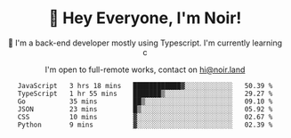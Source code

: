 <div align="center">

<h1 align="center">👋 Hey Everyone, I'm Noir! </h1>
  

 🎉  I'm a back-end developer mostly using Typescript. I'm currently learning c

   
<p align="center">

  I'm open to full-remote works, contact on [hi@noir.land](mailto:hi@noir.land)
 
 </p>
   

  
<!--START_SECTION:waka-->

```text
JavaScript   3 hrs 18 mins   ████████████▓░░░░░░░░░░░░   50.39 %
TypeScript   1 hr 55 mins    ███████▒░░░░░░░░░░░░░░░░░   29.27 %
Go           35 mins         ██▒░░░░░░░░░░░░░░░░░░░░░░   09.10 %
JSON         23 mins         █▒░░░░░░░░░░░░░░░░░░░░░░░   05.92 %
CSS          10 mins         ▓░░░░░░░░░░░░░░░░░░░░░░░░   02.67 %
Python       9 mins          ▓░░░░░░░░░░░░░░░░░░░░░░░░   02.39 %
```

<!--END_SECTION:waka-->
